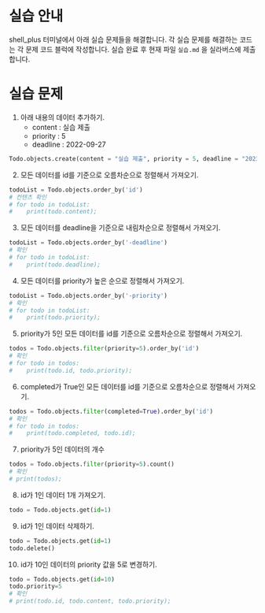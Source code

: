 # 실습 안내

shell_plus 터미널에서 아래 실습 문제들을 해결합니다.
각 실습 문제를 해결하는 코드는 각 문제 코드 블럭에 작성합니다.
실습 완료 후 현재 파일 `실습.md` 을 실라버스에 제출합니다.

# 실습 문제

1. 아래 내용의 데이터 추가하기.
   - content : 실습 제출
   - priority : 5
   - deadline : 2022-09-27

```py
Todo.objects.create(content = "실습 제출", priority = 5, deadline = "2022-09-27")
```

2. 모든 데이터를 id를 기준으로 오름차순으로 정렬해서 가져오기.

```py
todoList = Todo.objects.order_by('id')
# 컨텐츠 확인
# for todo in todoList:
#    print(todo.content);
```

3. 모든 데이터를 deadline을 기준으로 내림차순으로 정렬해서 가져오기.

```py
todoList = Todo.objects.order_by('-deadline')
# 확인
# for todo in todoList:
#    print(todo.deadline);
```

4. 모든 데이터를 priority가 높은 순으로 정렬해서 가져오기.

```py
todoList = Todo.objects.order_by('-priority')
# 확인
# for todo in todoList:
#    print(todo.priority);
```

5. priority가 5인 모든 데이터를 id를 기준으로 오름차순으로 정렬해서 가져오기.

```py
todos = Todo.objects.filter(priority=5).order_by('id')
# 확인
# for todo in todos:
#    print(todo.id, todo.priority);
```

6. completed가 True인 모든 데이터를 id를 기준으로 오름차순으로 정렬해서 가져오기.

```py
todos = Todo.objects.filter(completed=True).order_by('id')
# 확인
# for todo in todos:
#    print(todo.completed, todo.id);
```

7. priority가 5인 데이터의 개수

```py
todos = Todo.objects.filter(priority=5).count()
# 확인
# print(todos);
```

8. id가 1인 데이터 1개 가져오기.

```py
todo = Todo.objects.get(id=1)
```

9. id가 1인 데이터 삭제하기.

```py
todo = Todo.objects.get(id=1)
todo.delete()
```

10. id가 10인 데이터의 priority 값을 5로 변경하기.

```py
todo = Todo.objects.get(id=10)
todo.priority=5
# 확인
# print(todo.id, todo.content, todo.priority);
```
